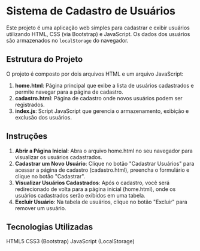 # Sistema de Cadastro de Usuários

Este projeto é uma aplicação web simples para cadastrar e exibir usuários utilizando HTML, CSS (via Bootstrap) e JavaScript. Os dados dos usuários são armazenados no `localStorage` do navegador.

## Estrutura do Projeto

O projeto é composto por dois arquivos HTML e um arquivo JavaScript:

1. **home.html**: Página principal que exibe a lista de usuários cadastrados e permite navegar para a página de cadastro.
2. **cadastro.html**: Página de cadastro onde novos usuários podem ser registrados.
3. **index.js**: Script JavaScript que gerencia o armazenamento, exibição e exclusão dos usuários.


## Instruções

1. **Abrir a Página Inicial**: Abra o arquivo home.html no seu navegador para visualizar os usuários cadastrados.
2. **Cadastrar um Novo Usuário**: Clique no botão "Cadastrar Usuários" para acessar a página de cadastro (cadastro.html), preencha o formulário e clique no botão "Cadastrar".
3. **Visualizar Usuários Cadastrados**: Após o cadastro, você será redirecionado de volta para a página inicial (home.html), onde os usuários cadastrados serão exibidos em uma tabela.
4. **Excluir Usuário**: Na tabela de usuários, clique no botão "Excluir" para remover um usuário.
 
## Tecnologias Utilizadas

HTML5
CSS3 (Bootstrap)
JavaScript (LocalStorage)

